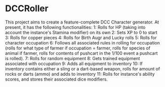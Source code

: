 # DCCRoller

This project aims to create a feature-complete DCC Character generator. At present, it has the following functionalities:
1: Rolls for HP (taking into account the instance's Stamina modifier) on its own
2: Sets XP to 0 to start
3: Rolls for copper pieces
4: Rolls for Birth Augr and Lucky rolls
5: Rolls for character occupation
6: Follows all associated rules in rolling for occupation (rolls for what type of farmer if occupation = farmer, rolls for species of animal if farmer,
rolls for contents of pushcart in the 1/100 event a pushcart is rolled).
7: Rolls for random equipment
8: Gets trained equipment associated with occupation
9: Adds all equipment to inventory
10: If inventory contains either a sling or a dart-based weapon, rolls for amount of rocks or darts (ammo) and adds to inventory
11: Rolls for instance's ability scores, and stores their associated dice modifiers. 

